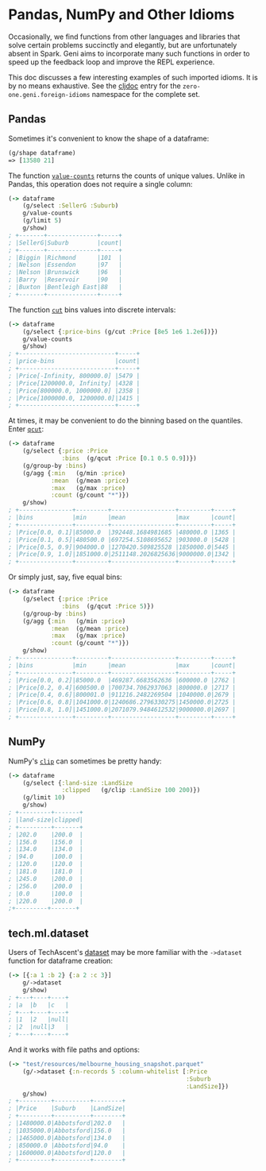 # Pandas, NumPy and Other Idioms

Occasionally, we find functions from other languages and libraries that solve certain problems succinctly and elegantly, but are unfortunately absent in Spark. Geni aims to incorporate many such functions in order to speed up the feedback loop and improve the REPL experience.

This doc discusses a few interesting examples of such imported idioms. It is by no means exhaustive. See the [cljdoc](https://cljdoc.org/d/zero.one/geni/CURRENT) entry for the `zero-one.geni.foreign-idioms` namespace for the complete set.

## Pandas

Sometimes it's convenient to know the shape of a dataframe:

```clojure
(g/shape dataframe)
=> [13580 21]
```

The function [`value-counts`](https://pandas.pydata.org/pandas-docs/stable/reference/api/pandas.Series.value_counts.html) returns the counts of unique values. Unlike in Pandas, this operation does not require a single column:

```clojure
(-> dataframe
    (g/select :SellerG :Suburb)
    g/value-counts
    (g/limit 5)
    g/show)
; +-------+--------------+-----+
; |SellerG|Suburb        |count|
; +-------+--------------+-----+
; |Biggin |Richmond      |101  |
; |Nelson |Essendon      |97   |
; |Nelson |Brunswick     |96   |
; |Barry  |Reservoir     |90   |
; |Buxton |Bentleigh East|88   |
; +-------+--------------+-----+
```

The function [`cut`](https://pandas.pydata.org/pandas-docs/stable/reference/api/pandas.cut.html) bins values into discrete intervals:

```clojure
(-> dataframe
    (g/select {:price-bins (g/cut :Price [8e5 1e6 1.2e6])})
    g/value-counts
    g/show)
; +---------------------------+-----+
; |price-bins                 |count|
; +---------------------------+-----+
; |Price[-Infinity, 800000.0] |5479 |
; |Price[1200000.0, Infinity] |4328 |
; |Price[800000.0, 1000000.0] |2358 |
; |Price[1000000.0, 1200000.0]|1415 |
; +---------------------------+-----+
```

At times, it may be convenient to do the binning based on the quantiles. Enter [`qcut`](https://pandas.pydata.org/pandas-docs/stable/reference/api/pandas.qcut.html):

```clojure
(-> dataframe
    (g/select {:price :Price
               :bins  (g/qcut :Price [0.1 0.5 0.9])})
    (g/group-by :bins)
    (g/agg {:min   (g/min :price)
            :mean  (g/mean :price)
            :max   (g/max :price)
            :count (g/count "*")})
    g/show)
; +---------------+---------+------------------+---------+-----+
; |bins           |min      |mean              |max      |count|
; +---------------+---------+------------------+---------+-----+
; |Price[0.0, 0.1]|85000.0  |392448.1684981685 |480000.0 |1365 |
; |Price[0.1, 0.5]|480500.0 |697254.5108695652 |903000.0 |5428 |
; |Price[0.5, 0.9]|904000.0 |1270420.509825528 |1850000.0|5445 |
; |Price[0.9, 1.0]|1851000.0|2511148.2026825636|9000000.0|1342 |
; +---------------+---------+------------------+---------+-----+
```

Or simply just, say, five equal bins:

```clojure
(-> dataframe
    (g/select {:price :Price
               :bins  (g/qcut :Price 5)})
    (g/group-by :bins)
    (g/agg {:min   (g/min :price)
            :mean  (g/mean :price)
            :max   (g/max :price)
            :count (g/count "*")})
    g/show)
; +---------------+---------+------------------+---------+-----+
; |bins           |min      |mean              |max      |count|
; +---------------+---------+------------------+---------+-----+
; |Price[0.0, 0.2]|85000.0  |469287.6683562636 |600000.0 |2762 |
; |Price[0.2, 0.4]|600500.0 |700734.7062937063 |800000.0 |2717 |
; |Price[0.4, 0.6]|800001.0 |911216.2482269504 |1040000.0|2679 |
; |Price[0.6, 0.8]|1041000.0|1240686.2796330275|1450000.0|2725 |
; |Price[0.8, 1.0]|1451000.0|2071079.9484612532|9000000.0|2697 |
; +---------------+---------+------------------+---------+-----+
```

## NumPy

NumPy's [`clip`](https://numpy.org/doc/stable/reference/generated/numpy.clip.html) can sometimes be pretty handy:

```clojure
(-> dataframe
    (g/select {:land-size :LandSize
               :clipped   (g/clip :LandSize 100 200)})
    (g/limit 10)
    g/show)
; +---------+-------+
; |land-size|clipped|
; +---------+-------+
; |202.0    |200.0  |
; |156.0    |156.0  |
; |134.0    |134.0  |
; |94.0     |100.0  |
; |120.0    |120.0  |
; |181.0    |181.0  |
; |245.0    |200.0  |
; |256.0    |200.0  |
; |0.0      |100.0  |
; |220.0    |200.0  |
;+---------+-------+
```

## tech.ml.dataset

Users of TechAscent's [dataset](https://github.com/techascent/tech.ml.dataset) may be more familiar with the `->dataset` function for dataframe creation:

```clojure
(-> [{:a 1 :b 2} {:a 2 :c 3}]
    g/->dataset
    g/show)
; +---+----+----+
; |a  |b   |c   |
; +---+----+----+
; |1  |2   |null|
; |2  |null|3   |
; +---+----+----+
```

And it works with file paths and options:

```clojure
(-> "test/resources/melbourne_housing_snapshot.parquet"
    (g/->dataset {:n-records 5 :column-whitelist [:Price 
                                                  :Suburb 
                                                  :LandSize]})
    g/show)
; +---------+----------+--------+
; |Price    |Suburb    |LandSize|
; +---------+----------+--------+
; |1480000.0|Abbotsford|202.0   |
; |1035000.0|Abbotsford|156.0   |
; |1465000.0|Abbotsford|134.0   |
; |850000.0 |Abbotsford|94.0    |
; |1600000.0|Abbotsford|120.0   |
; +---------+----------+--------+
```
